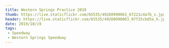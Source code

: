 ```yaml
---
title: Western Springs Practice 2019
thumb: https://live.staticflickr.com/65535/49260990063_6f221c4a7b_z.jpg
header: https://live.staticflickr.com/65535/49260990063_07f25cbd5a_h.jpg
date: 2019/10/19
tags:
 - Speedway
 - Western Springs Speedway
---
```


<div class="flickr-album" data-album-id="72157712324055257"></div>
